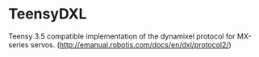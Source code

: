 # TeensyDXL
Teensy 3.5 compatible implementation of the dynamixel protocol for MX-series servos. (http://emanual.robotis.com/docs/en/dxl/protocol2/)
